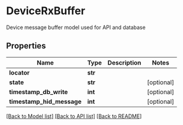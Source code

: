 # DeviceRxBuffer

Device message buffer model used for API and database

## Properties
Name | Type | Description | Notes
------------ | ------------- | ------------- | -------------
**locator** | **str** |  | 
**state** | **str** |  | [optional] 
**timestamp_db_write** | **int** |  | [optional] 
**timestamp_hid_message** | **int** |  | [optional] 

[[Back to Model list]](../README.md#documentation-for-models) [[Back to API list]](../README.md#documentation-for-api-endpoints) [[Back to README]](../README.md)


